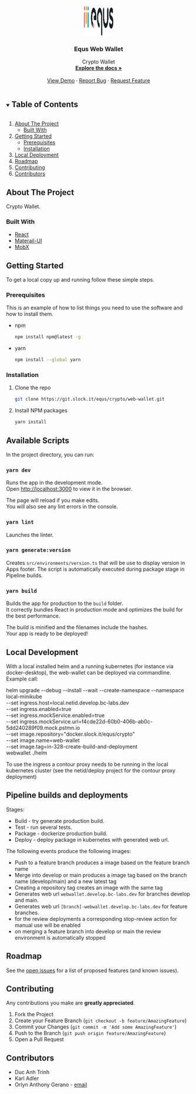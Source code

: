 
<!-- PROJECT LOGO -->
<br />
<p align="center">
  <a href="https://github.com/github_username/repo_name">
    <img src="src/assets/EqusLogoLight.svg" alt="Equs" width="80" height="80">
  </a>

  <h3 align="center">Equs Web Wallet</h3>

  <p align="center">
    Crypto Wallet
    <br />
    <a href="https://blockchainsinc.atlassian.net/wiki/spaces/GENBANK/pages/8052211771/Web+Wallet"><strong>Explore the docs »</strong></a>
    <br />
    <br />
    <a href="https://webwallet.develop.bc-labs.dev">View Demo</a>
    ·
    <a href="https://blockchains-inc.atlassian.net/jira/software/projects/CLIENT/issues/">Report Bug</a>
    ·
    <a href="https://blockchains-inc.atlassian.net/jira/software/projects/CLIENT/issues/">Request Feature</a>
  </p>
</p>

<!-- TABLE OF CONTENTS -->
<details open="open">
  <summary><h2 style="display: inline-block">Table of Contents</h2></summary>
  <ol>
    <li>
      <a href="#about-the-project">About The Project</a>
      <ul>
        <li><a href="#built-with">Built With</a></li>
      </ul>
    </li>
    <li>
      <a href="#getting-started">Getting Started</a>
      <ul>
        <li><a href="#prerequisites">Prerequisites</a></li>
        <li><a href="#installation">Installation</a></li>
      </ul>
    </li>
    <!-- <li><a href="#development">Development</a></li> -->
    <li><a href="#local-development">Local Deployment</a></li>
    <!--
    <li><a href="#usage">Usage</a></li>-->
    <li><a href="#roadmap">Roadmap</a></li>
    <li><a href="#contributing">Contributing</a></li>
    <!--
    <li><a href="#license">License</a></li>-->
    <li><a href="#contributors">Contributors</a></li> <!--
    <li><a href="#acknowledgements">Acknowledgements</a></li>-->
  </ol>
</details>

<!-- ABOUT THE PROJECT -->

## About The Project

Crypto Wallet.

### Built With

-   [React](https://reactjs.org/)
-   [Materail-UI](https://material-ui.com/)
-   [MobX](https://mobx.js.org/)

<!-- GETTING STARTED -->

## Getting Started

To get a local copy up and running follow these simple steps.

### Prerequisites

This is an example of how to list things you need to use the software and how to install them.

-   npm
    ```sh
    npm install npm@latest -g
    ```
-   yarn
    ```sh
    npm install --global yarn
    ```

### Installation

1. Clone the repo
    ```sh
    git clone https://git.slock.it/equs/crypto/web-wallet.git
    ```
2. Install NPM packages
    ```sh
    yarn install
    ```

## Available Scripts

In the project directory, you can run:

### `yarn dev`

Runs the app in the development mode.\
Open [http://localhost:3000](http://localhost:3000) to view it in the browser.

The page will reload if you make edits.\
You will also see any lint errors in the console.

### `yarn lint`

Launches the linter.



### `yarn generate:version`

Creates `src/environments/version.ts` that will be use to display version in Apps footer. The script is automatically executed during package stage in Pipeline builds.

### `yarn build`

Builds the app for production to the `build` folder.\
It correctly bundles React in production mode and optimizes the build for the best performance.

The build is minified and the filenames include the hashes.\
Your app is ready to be deployed!

<!-- LOCAL DEPLOYMENT -->
## Local Development

With a local installed helm and a running kubernetes (for instance via docker-desktop), the web-wallet can be deployed via commandline.
Example call:

helm upgrade --debug --install --wait --create-namespace --namespace local-minikube \
--set ingress.host=local.netid.develop.bc-labs.dev \
--set ingress.enabled=true \
--set ingress.mockService.enabled=true \
--set ingress.mockService.url=f4cde22d-60b0-406b-ab0c-5dd240289f09.mock.pstmn.io \
--set image.repository="docker.slock.it/equs/crypto" \
--set image.name=web-wallet \
--set image.tag=in-328-create-build-and-deployment \
webwallet ./helm

To use the ingress a contour proxy needs to be running in the local kubernetes cluster (see the netid/deploy project for the contour proxy deployment)

## Pipeline builds and deployments

Stages:

-   Build - try generate production build.
-   Test - run several tests.
-   Package - dockerize production build.
-   Deploy - deploy package in kubernetes with generated web url.

The following events produce the following images:

-   Push to a feature branch produces a image based on the feature branch name
-   Merge into develop or main produces a image tag based on the branch name (develop/main) and a new latest tag
-   Creating a repository tag creates an image with the same tag
-   Generates web url `webwallet.develop.bc-labs.dev` for branches develop and main.
-   Generates web url `[branch]-webwallet.develop.bc-labs.dev` for feature branches.
- for the review deployments a corresponding stop-review action for manual use will be enabled
- on merging a feature branch into develop or main the review environment is automatically stopped





<!-- USAGE EXAMPLES

## Usage

Use this space to show useful examples of how a project can be used. Additional screenshots, code examples and demos work well in this space. You may also link to more resources.

_For more examples, please refer to the [Documentation](https://example.com)_
-->

<!-- ROADMAP -->

## Roadmap

See the [open issues](https://blockchains-inc.atlassian.net/jira/software/projects/CLIENT/issues/) for a list of proposed features (and known issues).

<!-- CONTRIBUTING -->

## Contributing

Any contributions you make are **greatly appreciated**.

1. Fork the Project
2. Create your Feature Branch (`git checkout -b feature/AmazingFeature`)
3. Commit your Changes (`git commit -m 'Add some AmazingFeature'`)
4. Push to the Branch (`git push origin feature/AmazingFeature`)
5. Open a Pull Request

<!-- LICENSE

## License

TBD. See `LICENSE` for more information.-->

<!-- CONTACT -->

## Contributors

- Duc Anh Trinh
- Karl Adler
- Orlyn Anthony Gerano - [email](mailto:ogerano@blockchains.com)

<!-- ACKNOWLEDGEMENTS

## Acknowledgements

-   []()
-   []()
-   []()
 -->
